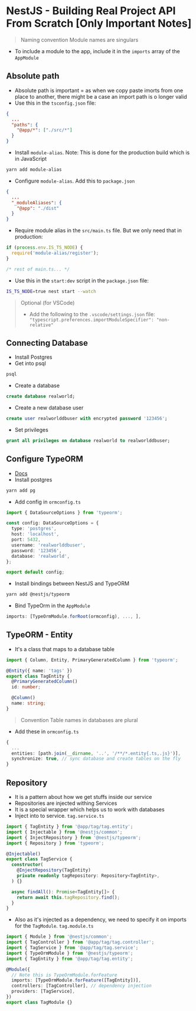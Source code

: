 # NestJS - Building Real Project API From Scratch [Only Important Notes]

> Naming convention
> Module names are singulars

- To include a module to the app, include it in the `imports` array of the `AppModule`

## Absolute path

- Absolute path is important = as when we copy paste imorts from one place to another, there might be a case an import path is o longer valid
- Use this in the `tsconfig.json` file:

```json
{
  ...
  "paths": {
    "@app/*": ["./src/*"]
  }
}
```

- Install `module-alias`. Note: This is done for the production build which is in JavaScript

```sh
yarn add module-alias
```

- Configure `module-alias`. Add this to `package.json`

```json
{
  ...
  "_moduleAliases": {
    "@app": "./dist"
  }
}
```

- Require module alias in the `src/main.ts` file. But we only need that in production:

```ts
if (process.env.IS_TS_NODE) {
  require('module-alias/register');
}

/* rest of main.ts... */
```

- Use this in the `start:dev` script in the `package.json` file:

```sh
IS_TS_NODE=true nest start --watch
```

> Optional (for VSCode)
>
> - Add the following to the `.vscode/settings.json` file:
>   ` "typescript.preferences.importModuleSpecifier": "non-relative"`

## Connecting Database

- Install Postgres
- Get into psql

```sh
psql
```

- Create a database

```sql
create database realworld;
```

- Create a new database user

```sql
create user realworlddbuser with encrypted password '123456';
```

- Set privileges

```sql
grant all privileges on database realworld to realworlddbuser;
```

## Configure TypeORM

- [Docs](https://typeorm.io/)
- Install postgres

```sh
yarn add pg
```

- Add config in `ormconfig.ts`

```ts
import { DataSourceOptions } from 'typeorm';

const config: DataSourceOptions = {
  type: 'postgres',
  host: 'localhost',
  port: 5432,
  username: 'realworlddbuser',
  password: '123456',
  database: 'realworld',
};

export default config;
```

- Install bindings between NestJS and TypeORM

```sh
yarn add @nestjs/typeorm
```

- Bind TypeOrm in the `AppModule`

```ts
imports: [TypeOrmModule.forRoot(ormconfig), ..., ],
```

## TypeORM - Entity

- It's a class that maps to a database table

```ts
import { Column, Entity, PrimaryGeneratedColumn } from 'typeorm';

@Entity({ name: 'tags' })
export class TagEntity {
  @PrimaryGeneratedColumn()
  id: number;

  @Column()
  name: string;
}
```

> Convention
> Table names in databases are plural

- Add these in `ormconfig.ts`

```ts
{
  ...
  entities: [path.join(__dirname, '..', '/**/*.entity{.ts,.js}')],
  synchronize: true, // sync database and create tables on the fly
}
```

## Repository

- It is a pattern about how we get stuffs inside our service
- Repositories are injected withing Services
- It is a special wrapper which helps us to work with databases
- Inject into to service. `tag.service.ts`

```ts
import { TagEntity } from '@app/tag/tag.entity';
import { Injectable } from '@nestjs/common';
import { InjectRepository } from '@nestjs/typeorm';
import { Repository } from 'typeorm';

@Injectable()
export class TagService {
  constructor(
    @InjectRepository(TagEntity)
    private readonly tagRepository: Repository<TagEntity>,
  ) {}

  async findAll(): Promise<TagEntity[]> {
    return await this.tagRepository.find();
  }
}
```

- Also as it's injected as a dependency, we need to specify it on imports for the `TagModule`. `tag.module.ts`

```ts
import { Module } from '@nestjs/common';
import { TagController } from '@app/tag/tag.controller';
import { TagService } from '@app/tag/tag.service';
import { TypeOrmModule } from '@nestjs/typeorm';
import { TagEntity } from '@app/tag/tag.entity';

@Module({
  // Note this is TypeOrmModule.forFeature
  imports: [TypeOrmModule.forFeature([TagEntity])],
  controllers: [TagController], // dependency injection
  providers: [TagService],
})
export class TagModule {}
```
